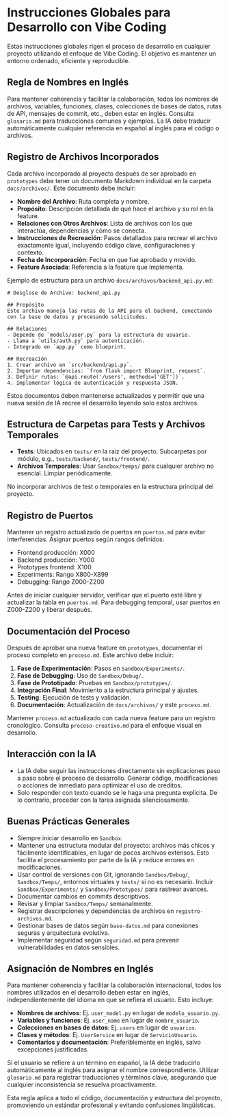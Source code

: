 # Instrucciones Globales para Desarrollo con Vibe Coding

Estas instrucciones globales rigen el proceso de desarrollo en cualquier proyecto utilizando el enfoque de Vibe Coding. El objetivo es mantener un entorno ordenado, eficiente y reproducible.

## Regla de Nombres en Inglés

Para mantener coherencia y facilitar la colaboración, todos los nombres de archivos, variables, funciones, clases, colecciones de bases de datos, rutas de API, mensajes de commit, etc., deben estar en inglés. Consulta `glosario.md` para traducciones comunes y ejemplos. La IA debe traducir automáticamente cualquier referencia en español al inglés para el código o archivos.

## Registro de Archivos Incorporados

Cada archivo incorporado al proyecto después de ser aprobado en `prototypes` debe tener un documento Markdown individual en la carpeta `docs/archivos/`. Este documento debe incluir:

- **Nombre del Archivo**: Ruta completa y nombre.
- **Propósito**: Descripción detallada de qué hace el archivo y su rol en la feature.
- **Relaciones con Otros Archivos**: Lista de archivos con los que interactúa, dependencias y cómo se conecta.
- **Instrucciones de Recreación**: Pasos detallados para recrear el archivo exactamente igual, incluyendo código clave, configuraciones y contexto.
- **Fecha de Incorporación**: Fecha en que fue aprobado y movido.
- **Feature Asociada**: Referencia a la feature que implementa.

Ejemplo de estructura para un archivo `docs/archivos/backend_api.py.md`:

```
# Desglose de Archivo: backend_api.py

## Propósito
Este archivo maneja las rutas de la API para el backend, conectando con la base de datos y procesando solicitudes.

## Relaciones
- Depende de `models/user.py` para la estructura de usuario.
- Llama a `utils/auth.py` para autenticación.
- Integrado en `app.py` como blueprint.

## Recreación
1. Crear archivo en `src/backend/api.py`.
2. Importar dependencias: `from flask import Blueprint, request`.
3. Definir rutas: `@api.route('/users', methods=['GET'])`.
4. Implementar lógica de autenticación y respuesta JSON.
```

Estos documentos deben mantenerse actualizados y permitir que una nueva sesión de IA recree el desarrollo leyendo solo estos archivos.

## Estructura de Carpetas para Tests y Archivos Temporales

- **Tests**: Ubicados en `tests/` en la raíz del proyecto. Subcarpetas por módulo, e.g., `tests/backend/`, `tests/frontend/`.
- **Archivos Temporales**: Usar `Sandbox/temps/` para cualquier archivo no esencial. Limpiar periódicamente.

No incorporar archivos de test o temporales en la estructura principal del proyecto.

## Registro de Puertos

Mantener un registro actualizado de puertos en `puertos.md` para evitar interferencias. Asignar puertos según rangos definidos:

- Frontend producción: X000
- Backend producción: Y000
- Prototypes frontend: X100
- Experiments: Rango X800-X899
- Debugging: Rango Z000-Z200

Antes de iniciar cualquier servidor, verificar que el puerto esté libre y actualizar la tabla en `puertos.md`. Para debugging temporal, usar puertos en Z000-Z200 y liberar después.

## Documentación del Proceso

Después de aprobar una nueva feature en `prototypes`, documentar el proceso completo en `proceso.md`. Este archivo debe incluir:

1. **Fase de Experimentación**: Pasos en `Sandbox/Experiments/`.
2. **Fase de Debugging**: Uso de `Sandbox/Debug/`.
3. **Fase de Prototipado**: Pruebas en `Sandbox/prototypes/`.
4. **Integración Final**: Movimiento a la estructura principal y ajustes.
5. **Testing**: Ejecución de tests y validación.
6. **Documentación**: Actualización de `docs/archivos/` y este `proceso.md`.

Mantener `proceso.md` actualizado con cada nueva feature para un registro cronológico. Consulta `proceso-creativo.md` para el enfoque visual en desarrollo.

## Interacción con la IA

- La IA debe seguir las instrucciones directamente sin explicaciones paso a paso sobre el proceso de desarrollo. Generar código, modificaciones o acciones de inmediato para optimizar el uso de créditos.
- Solo responder con texto cuando se le haga una pregunta explícita. De lo contrario, proceder con la tarea asignada silenciosamente.

## Buenas Prácticas Generales

- Siempre iniciar desarrollo en `Sandbox`.
- Mantener una estructura modular del proyecto: archivos más chicos y fácilmente identificables, en lugar de pocos archivos extensos. Esto facilita el procesamiento por parte de la IA y reduce errores en modificaciones.
- Usar control de versiones con Git, ignorando `Sandbox/Debug/`, `Sandbox/Temps/`, entornos virtuales y `tests/` si no es necesario. Incluir `Sandbox/Experiments/` y `Sandbox/Prototypes/` para rastrear avances.
- Documentar cambios en commits descriptivos.
- Revisar y limpiar `Sandbox/Temps/` semanalmente.
- Registrar descripciones y dependencias de archivos en `registro-archivos.md`.
- Gestionar bases de datos según `base-datos.md` para conexiones seguras y arquitectura evolutiva.
- Implementar seguridad según `seguridad.md` para prevenir vulnerabilidades en datos sensibles.

## Asignación de Nombres en Inglés

Para mantener coherencia y facilitar la colaboración internacional, todos los nombres utilizados en el desarrollo deben estar en inglés, independientemente del idioma en que se refiera el usuario. Esto incluye:

- **Nombres de archivos**: Ej. `user_model.py` en lugar de `modelo_usuario.py`.
- **Variables y funciones**: Ej. `user_name` en lugar de `nombre_usuario`.
- **Colecciones en bases de datos**: Ej. `users` en lugar de `usuarios`.
- **Clases y métodos**: Ej. `UserService` en lugar de `ServicioUsuario`.
- **Comentarios y documentación**: Preferiblemente en inglés, salvo excepciones justificadas.

Si el usuario se refiere a un término en español, la IA debe traducirlo automáticamente al inglés para asignar el nombre correspondiente. Utilizar `glosario.md` para registrar traducciones y términos clave, asegurando que cualquier inconsistencia se resuelva proactivamente.

Esta regla aplica a todo el código, documentación y estructura del proyecto, promoviendo un estándar profesional y evitando confusiones lingüísticas.
